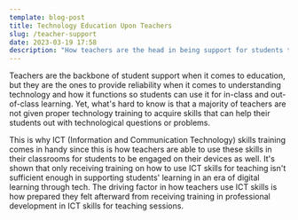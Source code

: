 ```yaml
---
template: blog-post
title: Technology Education Upon Teachers
slug: /teacher-support
date: 2023-03-19 17:58
description: "How teachers are the head in being support for students to achieve success "
---
```

T﻿eachers are the backbone of student support when it comes to education, but they are the ones to provide reliability when it comes to understanding technology and how it functions so students can use it for in-class and out-of-class learning. Yet, what's hard to know is that a majority of teachers are not given proper technology training to acquire skills that can help their students out with technological questions or problems. 

T﻿his is why ICT (Information and Communication Technology) skills training comes in handy since this is how teachers are able to use these skills in their classrooms for students to be engaged on their devices as well. It's shown that only receiving training on how to use ICT skills for teaching isn't sufficient enough in supporting students' learning in an era of digital learning through tech. The driving factor in how teachers use ICT skills is how prepared they felt afterward from receiving training in professional development in ICT skills for teaching sessions.